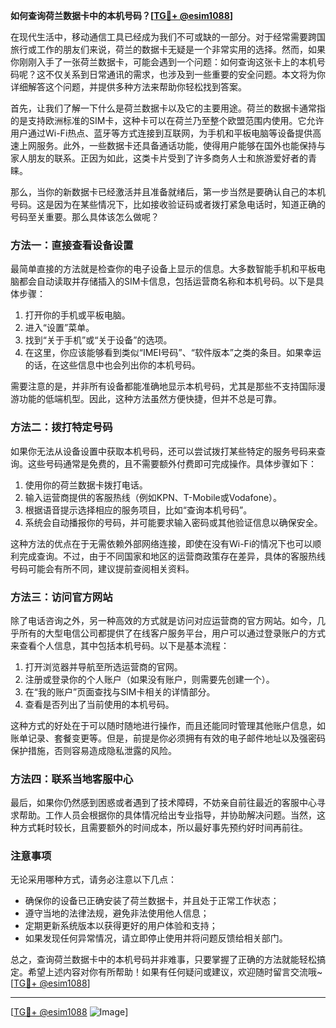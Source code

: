 **如何查询荷兰数据卡中的本机号码？[[TG💪+ @esim1088](https://t.me/s/esim1088)]**

在现代生活中，移动通信工具已经成为我们不可或缺的一部分。对于经常需要跨国旅行或工作的朋友们来说，荷兰的数据卡无疑是一个非常实用的选择。然而，如果你刚刚入手了一张荷兰数据卡，可能会遇到一个问题：如何查询这张卡上的本机号码呢？这不仅关系到日常通讯的需求，也涉及到一些重要的安全问题。本文将为你详细解答这个问题，并提供多种方法来帮助你轻松找到答案。

首先，让我们了解一下什么是荷兰数据卡以及它的主要用途。荷兰的数据卡通常指的是支持欧洲标准的SIM卡，这种卡可以在荷兰乃至整个欧盟范围内使用。它允许用户通过Wi-Fi热点、蓝牙等方式连接到互联网，为手机和平板电脑等设备提供高速上网服务。此外，一些数据卡还具备通话功能，使得用户能够在国外也能保持与家人朋友的联系。正因为如此，这类卡片受到了许多商务人士和旅游爱好者的青睐。

那么，当你的新数据卡已经激活并且准备就绪后，第一步当然是要确认自己的本机号码。这是因为在某些情况下，比如接收验证码或者拨打紧急电话时，知道正确的号码至关重要。那么具体该怎么做呢？

### 方法一：直接查看设备设置

最简单直接的方法就是检查你的电子设备上显示的信息。大多数智能手机和平板电脑都会自动读取并存储插入的SIM卡信息，包括运营商名称和本机号码。以下是具体步骤：

1. 打开你的手机或平板电脑。
2. 进入“设置”菜单。
3. 找到“关于手机”或“关于设备”的选项。
4. 在这里，你应该能够看到类似“IMEI号码”、“软件版本”之类的条目。如果幸运的话，在这些信息中也会列出你的本机号码。

需要注意的是，并非所有设备都能准确地显示本机号码，尤其是那些不支持国际漫游功能的低端机型。因此，这种方法虽然方便快捷，但并不总是可靠。

### 方法二：拨打特定号码

如果你无法从设备设置中获取本机号码，还可以尝试拨打某些特定的服务号码来查询。这些号码通常是免费的，且不需要额外付费即可完成操作。具体步骤如下：

1. 使用你的荷兰数据卡拨打电话。
2. 输入运营商提供的客服热线（例如KPN、T-Mobile或Vodafone）。
3. 根据语音提示选择相应的服务项目，比如“查询本机号码”。
4. 系统会自动播报你的号码，并可能要求输入密码或其他验证信息以确保安全。

这种方法的优点在于无需依赖外部网络连接，即使在没有Wi-Fi的情况下也可以顺利完成查询。不过，由于不同国家和地区的运营商政策存在差异，具体的客服热线号码可能会有所不同，建议提前查阅相关资料。

### 方法三：访问官方网站

除了电话咨询之外，另一种高效的方式就是访问对应运营商的官方网站。如今，几乎所有的大型电信公司都提供了在线客户服务平台，用户可以通过登录账户的方式来查看个人信息，其中包括本机号码。以下是基本流程：

1. 打开浏览器并导航至所选运营商的官网。
2. 注册或登录你的个人账户（如果没有账户，则需要先创建一个）。
3. 在“我的账户”页面查找与SIM卡相关的详情部分。
4. 查看是否列出了当前使用的本机号码。

这种方式的好处在于可以随时随地进行操作，而且还能同时管理其他账户信息，如账单记录、套餐变更等。但是，前提是你必须拥有有效的电子邮件地址以及强密码保护措施，否则容易造成隐私泄露的风险。

### 方法四：联系当地客服中心

最后，如果你仍然感到困惑或者遇到了技术障碍，不妨亲自前往最近的客服中心寻求帮助。工作人员会根据你的具体情况给出专业指导，并协助解决问题。当然，这种方式耗时较长，且需要额外的时间成本，所以最好事先预约好时间再前往。

### 注意事项

无论采用哪种方式，请务必注意以下几点：

- 确保你的设备已正确安装了荷兰数据卡，并且处于正常工作状态；
- 遵守当地的法律法规，避免非法使用他人信息；
- 定期更新系统版本以获得更好的用户体验和支持；
- 如果发现任何异常情况，请立即停止使用并将问题反馈给相关部门。

总之，查询荷兰数据卡中的本机号码并非难事，只要掌握了正确的方法就能轻松搞定。希望上述内容对你有所帮助！如果有任何疑问或建议，欢迎随时留言交流哦~ [[TG💪+ @esim1088](https://t.me/s/esim1088)]

---

[[TG💪+ @esim1088](https://t.me/s/esim1088) ![Image](https://i.postimg.cc/4NQfJmqS/Snipaste-2025-05-13-00-14-12.png)]